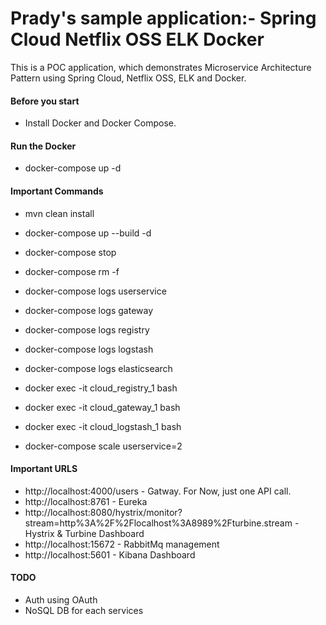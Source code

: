 # Prady's sample application:- Spring Cloud Netflix OSS ELK Docker

This is a POC application, which demonstrates Microservice Architecture Pattern using Spring Cloud, Netflix OSS, ELK and Docker.

#### Before you start
- Install Docker and Docker Compose.

#### Run the Docker 
- docker-compose up -d

#### Important Commands	

- mvn clean install
- docker-compose up --build -d

- docker-compose stop
- docker-compose rm -f

- docker-compose logs userservice
- docker-compose logs gateway
- docker-compose logs registry 

- docker-compose logs logstash 
- docker-compose logs elasticsearch 

- docker exec -it cloud_registry_1 bash
- docker exec -it cloud_gateway_1 bash
- docker exec -it cloud_logstash_1 bash

- docker-compose scale userservice=2
 
#### Important URLS
- http://localhost:4000/users - Gatway. For Now, just one API call.
- http://localhost:8761 - Eureka
- http://localhost:8080/hystrix/monitor?stream=http%3A%2F%2Flocalhost%3A8989%2Fturbine.stream - Hystrix & Turbine Dashboard
- http://localhost:15672 - RabbitMq management
- http://localhost:5601 - Kibana Dashboard

#### TODO
- Auth using OAuth 
- NoSQL DB for each services